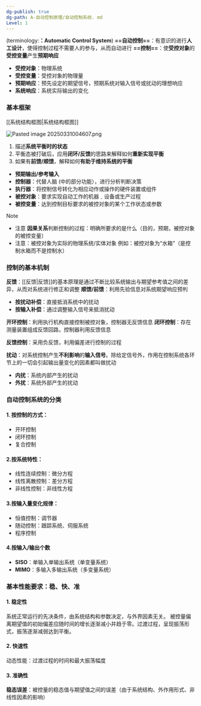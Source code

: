 ```yaml
---
dg-publish: true
dg-path: A-自动控制原理/自动控制系统. md
Level: 1
---
```


(terminology:**：Automatic Control System**)
**==自动控制==**：有意识的进行**人工设计**，使得控制过程不需要人的参与，从而自动进行
**==控制==**：使**受控对象**的**受控变量**产生**预期响应**
- **受控对象**：物理系统
- **受控变量**：受控对象的物理量
- **预期响应**：预先设定的期望信号，预期系统对输入信号或扰动的理想响应
- **系统响应**：系统实际输出的变化

### 基本框架
[[系统结构框图\|系统结构框图]]

![Pasted image 20250331004607.png](/img/user/Functional%20files/Photo%20Resources/Pasted%20image%2020250331004607.png)


1. 描述**系统平衡时的状态**
2. 平衡态被打破后，应用**闭环/反馈**的思路来解释如何**重新实现平衡**
3. 如果有**前馈/顺馈**，解释如何**有助于维持系统的平衡**

- **预期输出/参考输入**
- **控制器**：代替人脑 (中的部分功能），进行分析判断决策
- **执行器**：将控制信号转化为相应动作或操作的硬件装置或组件
- **被控对象**：要求实现自动工作的机器﹑设备或生产过程 
- **被控变量**：达到控制目标要求的被控对象的某个工作状态或参数

>[!note] 
> - 注意 **因果关系**判断控制的过程：明确所要求的是什么（目的，预期，被控对象的被控变量）
> - 注意：被控对象为实际的物理系统/实体对象
> 例如：被控对象为“水箱”（是控制水箱而不是控制水）

### 控制的基本机制
**反馈**：[[反馈\|反馈]]的基本原理是通过不断比较系统输出与期望参考值之间的差异，从而对系统进行修正和调整
**顺馈/前馈**：利用先验信息对系统期望响应预判
- **按扰动补偿**：直接抵消系统中的扰动
- **按输入补偿**：通过调整输入信号来抵消扰动

**开环控制**：利用执行机构直接控制被控对象，控制器无反馈信息
**闭环控制**：存在测量装置组成反馈回路，控制器利用反馈信息

**反馈控制**：采用负反馈，利用偏差进行控制的过程

**扰动**：对系统控制产生**不利影响**的**输入信号**。除给定信号外，作用在控制系统各环节上的一切会引起输出量变化的因素都叫做扰动
- **内扰**：系统内部产生的扰动
- **外扰**：系统外部产生的扰动

### 自动控制系统的分类
#### 1. 按控制的方式：
- 开环控制
- 闭环控制
- 复合控制
#### 2.按系统特性：
- 线性连续控制：微分方程
- 线性离散控制：差分方程
- 非线性控制：非线性方程
#### 3.按输入量变化规律：
- 恒值控制：调节器
- 随动控制：跟踪系统、伺服系统
- 程序控制

#### 4.按输入/输出个数
- **SISO**：单输入单输出系统（单变量系统） 
- **MIMO**：多输入多输出系统（多变量系统）
### 基本性能要求：稳、快、准
#### 1. 稳定性
系统正常运行的先决条件，由系统结构和参数决定，与外界因素无关。
被控量偏离期望值的初始偏差应随时间的增长逐渐减小并趋于零。过渡过程，呈现振荡形式，振荡逐渐减弱达到平衡。
#### 2. 快速性
动态性能：过渡过程的时间和最大振荡幅度
#### 3. 准确性
**稳态误差**：被控量的稳态值与期望值之间的误差（由于系统结构、外作用形式、非线性因素的影响）

